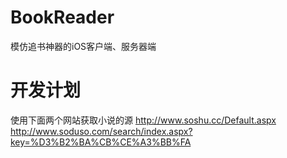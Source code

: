# BookReader
模仿追书神器的iOS客户端、服务器端

# 开发计划
使用下面两个网站获取小说的源
http://www.soshu.cc/Default.aspx
http://www.soduso.com/search/index.aspx?key=%D3%B2%BA%CB%CE%A3%BB%FA

